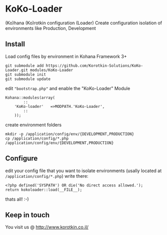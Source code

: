 KoKo-Loader
===========
(Ko)hana (Ko)rotkin configuration (Loader)
Create configuration isolation of environments like Production, Development

Install
-------
Load config files by environment in Kohana Framework 3+

    git submodule add https://github.com/Korotkin-Solutions/KoKo-Loader.git modules/KoKo-Loader
    git submodule init
    git submodule update

edit `"bootstrap.php"` and enable the "KoKo-Loader" Module

    Kohana::modules(array(
    		::
    	'KoKo-loader'   =>MODPATH.'KoKo-Loader',
    		::
    	));

create environment folders

    mkdir -p /application/config/env/{DEVELOPMENT,PRODUCTION}
    cp /application/config/*.php /application/config/env/{DEVELOPMENT,PRODUCTION}


Configure 
----------
edit your config file that you want to isolate environments (usally located at `/application/config/*.php`)
write there:

    <?php defined('SYSPATH') OR die('No direct access allowed.');
    return kokoloader::load(__FILE__);

thats all! :-)

Keep in touch
-------------
You visit us @ http://www.korotkin.co.il/

